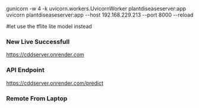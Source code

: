 gunicorn -w 4 -k uvicorn.workers.UvicornWorker plantdiseaseserver:app
uvicorn plantdiseaseserver:app --host 192.168.229.213 --port 8000 --reload

#let use the tflite lite model instead

### New Live Successfull
https://cddserver.onrender.com

### API Endpoint
https://cddserver.onrender.com/predict


### Remote From Laptop
